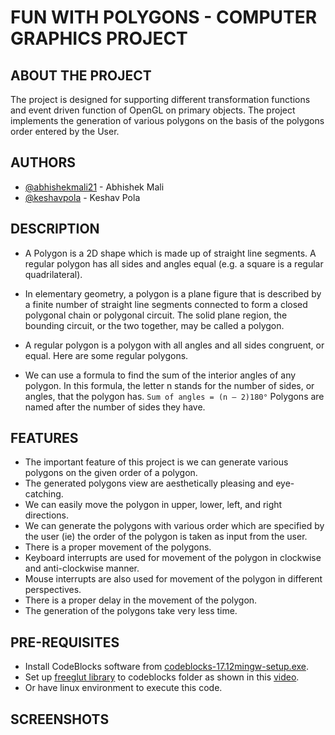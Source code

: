 # FUN WITH POLYGONS - COMPUTER GRAPHICS PROJECT

## ABOUT THE PROJECT

The project is designed for supporting different transformation functions and event driven function of OpenGL on primary objects. The project implements the generation of various polygons on the basis of the polygons order entered by the User. 

## AUTHORS

* [@abhishekmali21](https://github.com/AbhishekMali21) - Abhishek Mali
* [@keshavpola](https://github.com/keshavpola) - Keshav Pola

## DESCRIPTION

- A Polygon is a 2D shape which is made up of straight line segments. A regular polygon has all sides and angles equal (e.g.  a square is a regular quadrilateral).

- In elementary geometry, a polygon is a plane figure that is described by a finite number of straight line segments connected to form a closed polygonal chain or polygonal circuit. The solid plane region, the bounding circuit, or the two together, may be called a polygon.

- A regular polygon is a polygon with all angles and all sides congruent, or equal. Here are some regular polygons.

- We can use a formula to find the sum of the interior angles of any polygon. In this formula, the letter n stands for the number of sides, or angles, that the polygon has.
```Sum of angles = (n – 2)180°```
Polygons are named after the number of sides they have.

## FEATURES

-	The important feature of this project is we can generate various polygons on the given order of a polygon.
-	The generated polygons view are aesthetically pleasing and eye-catching.
-	We can easily move the polygon in upper, lower, left, and right directions.
-	We can generate the polygons with various order which are specified by the user (ie) the order of the polygon is taken as input from the user.
-	There is a proper movement of the polygons.
-	Keyboard interrupts are used for movement of the polygon in clockwise and anti-clockwise manner.
-	Mouse interrupts are also used for movement of the polygon in different perspectives.
-	There is a proper delay in the movement of the polygon.
-	The generation of the polygons take very less time. 

## PRE-REQUISITES
- Install CodeBlocks software from [codeblocks-17.12mingw-setup.exe](http://www.codeblocks.org/downloads/26).
- Set up [freeglut library](https://www.transmissionzero.co.uk/software/freeglut-devel/) to codeblocks folder as shown in this [video](https://www.youtube.com/watch?v=NPcnymtP2SE).
- Or have linux environment to execute this code.

## SCREENSHOTS
